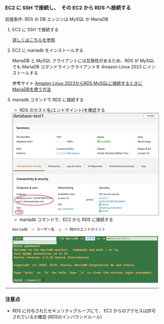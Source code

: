 ### EC2 に SSH で接続し、　その EC2 から RDS へ接続する

前提条件: RDS の DB エンジンは MySQL か MariaDB

1. EC2 に SSH で接続する

    [詳しくはこちらを参照](./EC2_PublicInstance_Access.md)

2. EC2 に mariadb をインストールする

    MariaDB と MySQL クライアントには互換性があるため、RDS が MySQL でも MariaDB コマンドラインクライアントを Amazon Linux 2023 にインストールする

    参考サイト
    [Amazon Linux 2023からRDS MySQLに接続するときにMariaDBを使う方法](https://dev.classmethod.jp/articles/how-to-use-mariadb-connecting-to-mysql-from-amazon-linux-2023/)

3. mariadb コマンドで RDS に接続する

    - RDS のホスト名(エンドポイント)を確認する

    <img src="./img/EC2-RDS_1.png" />

    <br>

    - mariadb コマンドで、EC2 から RDS に接続する

    ```bash
    mariadb -u ユーザー名 -p -h RDSのエンドポイント
    ```

    <img src="./img/EC2-RDS_2.png" />

---

### 注意点

- RDS に付与されたセキュリティグループにて、 EC2 からのアクセスは許可されているか確認 (RDSのインバウンドルール)

